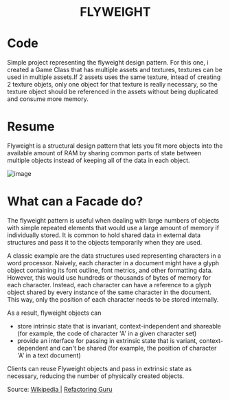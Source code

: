 <div align="center">
  <h1> FLYWEIGHT  </h1>
</div>

# Code

Simple project representing the flyweight design pattern. For this one, i created a Game Class that has multiple assets and textures, textures can be used in multiple assets.If 2 assets uses the same texture, intead of creating 2 texture objets, only one object for that texture is really necessary, so the texture object should be referenced in the assets without being duplicated and consume more memory.

# Resume

Flyweight is a structural design pattern that lets you fit more objects into the available amount of RAM by sharing common parts of state between multiple objects instead of keeping all of the data in each object.

![image](https://user-images.githubusercontent.com/40416044/148701998-2f823d0e-20a6-4872-a85a-9dcb13eccd47.png)

# What can a Facade do?

The flyweight pattern is useful when dealing with large numbers of objects with simple repeated elements that would use a large amount of memory if individually stored. It is common to hold shared data in external data structures and pass it to the objects temporarily when they are used.

A classic example are the data structures used representing characters in a word processor. Naively, each character in a document might have a glyph object containing its font outline, font metrics, and other formatting data. However, this would use hundreds or thousands of bytes of memory for each character. Instead, each character can have a reference to a glyph object shared by every instance of the same character in the document. This way, only the position of each character needs to be stored internally.

As a result, flyweight objects can

- store intrinsic state that is invariant, context-independent and shareable (for example, the code of character 'A' in a given character set)
- provide an interface for passing in extrinsic state that is variant, context-dependent and can't be shared (for example, the position of character 'A' in a text document)

Clients can reuse Flyweight objects and pass in extrinsic state as necessary, reducing the number of physically created objects.





Source: <a href="https://pt.wikipedia.org/wiki/Flyweight"> Wikipedia </a> | <a href="https://refactoring.guru/design-patterns/flyweight"> Refactoring Guru </a>
